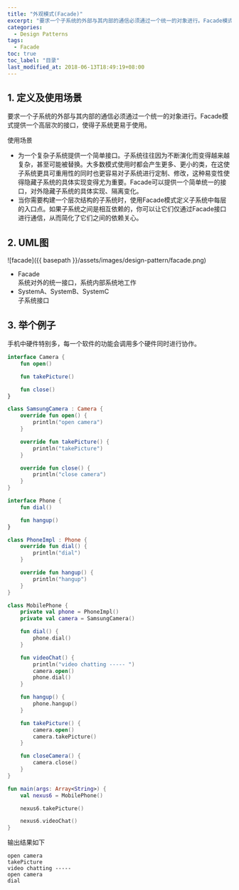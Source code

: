 ```yaml
---
title: "外观模式(Facade)"
excerpt: "要求一个子系统的外部与其内部的通信必须通过一个统一的对象进行。Facade模式提供一个高层次的接口，使得子系统更易于使用"
categories:
  - Design Patterns
tags:
  - Facade
toc: true
toc_label: "目录"
last_modified_at: 2018-06-13T18:49:19+08:00
---
```


## 1. 定义及使用场景
要求一个子系统的外部与其内部的通信必须通过一个统一的对象进行。Facade模式提供一个高层次的接口，使得子系统更易于使用。

使用场景  
- 为一个复杂子系统提供一个简单接口。子系统往往因为不断演化而变得越来越复杂，甚至可能被替换。大多数模式使用时都会产生更多、更小的类，在这使子系统更具可重用性的同时也更容易对子系统进行定制、修改，这种易变性使得隐藏子系统的具体实现变得尤为重要。Facade可以提供一个简单统一的接口，对外隐藏子系统的具体实现、隔离变化。
- 当你需要构建一个层次结构的子系统时，使用Facade模式定义子系统中每层的入口点。如果子系统之间是相互依赖的，你可以让它们仅通过Facade接口进行通信，从而简化了它们之间的依赖关心。

## 2. UML图
![facade]({{ basepath }}/assets/images/design-pattern/facade.png)

- Facade  
  系统对外的统一接口，系统内部系统地工作
- SystemA、SystemB、SystemC  
  子系统接口

## 3. 举个例子
手机中硬件特别多，每一个软件的功能会调用多个硬件同时进行协作。

```kotlin
interface Camera {
    fun open()

    fun takePicture()

    fun close()
}

class SamsungCamera : Camera {
    override fun open() {
        println("open camera")
    }

    override fun takePicture() {
        println("takePicture")
    }

    override fun close() {
        println("close camera")
    }
}

interface Phone {
    fun dial()

    fun hangup()
}

class PhoneImpl : Phone {
    override fun dial() {
        println("dial")
    }

    override fun hangup() {
        println("hangup")
    }
}

class MobilePhone {
    private val phone = PhoneImpl()
    private val camera = SamsungCamera()

    fun dial() {
        phone.dial()
    }

    fun videoChat() {
        println("video chatting ----- ")
        camera.open()
        phone.dial()
    }

    fun hangup() {
        phone.hangup()
    }

    fun takePicture() {
        camera.open()
        camera.takePicture()
    }

    fun closeCamera() {
        camera.close()
    }
}

fun main(args: Array<String>) {
    val nexus6 = MobilePhone()

    nexus6.takePicture()

    nexus6.videoChat()
}
```

输出结果如下
```text
open camera
takePicture
video chatting -----
open camera
dial
```
